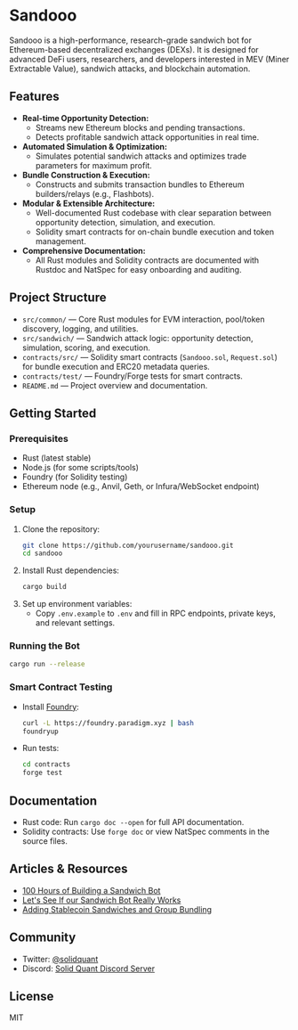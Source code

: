 # Sandooo

Sandooo is a high-performance, research-grade sandwich bot for Ethereum-based decentralized exchanges (DEXs). It is designed for advanced DeFi users, researchers, and developers interested in MEV (Miner Extractable Value), sandwich attacks, and blockchain automation.

## Features

- **Real-time Opportunity Detection:**
  - Streams new Ethereum blocks and pending transactions.
  - Detects profitable sandwich attack opportunities in real time.
- **Automated Simulation & Optimization:**
  - Simulates potential sandwich attacks and optimizes trade parameters for maximum profit.
- **Bundle Construction & Execution:**
  - Constructs and submits transaction bundles to Ethereum builders/relays (e.g., Flashbots).
- **Modular & Extensible Architecture:**
  - Well-documented Rust codebase with clear separation between opportunity detection, simulation, and execution.
  - Solidity smart contracts for on-chain bundle execution and token management.
- **Comprehensive Documentation:**
  - All Rust modules and Solidity contracts are documented with Rustdoc and NatSpec for easy onboarding and auditing.

## Project Structure

- `src/common/` — Core Rust modules for EVM interaction, pool/token discovery, logging, and utilities.
- `src/sandwich/` — Sandwich attack logic: opportunity detection, simulation, scoring, and execution.
- `contracts/src/` — Solidity smart contracts (`Sandooo.sol`, `Request.sol`) for bundle execution and ERC20 metadata queries.
- `contracts/test/` — Foundry/Forge tests for smart contracts.
- `README.md` — Project overview and documentation.

## Getting Started

### Prerequisites
- Rust (latest stable)
- Node.js (for some scripts/tools)
- Foundry (for Solidity testing)
- Ethereum node (e.g., Anvil, Geth, or Infura/WebSocket endpoint)

### Setup
1. Clone the repository:
   ```bash
   git clone https://github.com/yourusername/sandooo.git
   cd sandooo
   ```
2. Install Rust dependencies:
   ```bash
   cargo build
   ```
3. Set up environment variables:
   - Copy `.env.example` to `.env` and fill in RPC endpoints, private keys, and relevant settings.

### Running the Bot
```bash
cargo run --release
```

### Smart Contract Testing
- Install [Foundry](https://book.getfoundry.sh/):
  ```bash
  curl -L https://foundry.paradigm.xyz | bash
  foundryup
  ```
- Run tests:
  ```bash
  cd contracts
  forge test
  ```

## Documentation
- Rust code: Run `cargo doc --open` for full API documentation.
- Solidity contracts: Use `forge doc` or view NatSpec comments in the source files.

## Articles & Resources
- [100 Hours of Building a Sandwich Bot](https://medium.com/@solidquant/100-hours-of-building-a-sandwich-bot-a89235281da3)
- [Let's See If our Sandwich Bot Really Works](https://medium.com/@solidquant/lets-see-if-our-sandwich-bot-really-works-9546c49059bd)
- [Adding Stablecoin Sandwiches and Group Bundling](https://medium.com/@solidquant/adding-stablecoin-sandwiches-and-group-bundling-to-improve-our-sandwich-bot-2037cf741f77)

## Community
- Twitter: [@solidquant](https://twitter.com/solidquant)
- Discord: [Solid Quant Discord Server](https://discord.com/invite/e6KpjTQP98)

## License
MIT